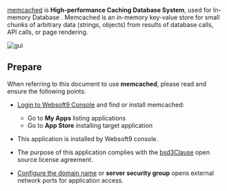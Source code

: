 [memcached](https://www.memcached.org/) is **High-performance  Caching Database System**, used for In-memory Database . Memcached is an in-memory key-value store for small chunks of arbitrary data (strings, objects) from results of database calls, API calls, or page rendering. 


![gui](https://libs.websoft9.com/Websoft9/DocsPicture/en/memcached/memcached-gui-websoft9.png)


## Prepare

When referring to this document to use **memcached**, please read and ensure the following points:

- [Login to Websoft9 Console](./login-console) and find or install memcached:
  - Go to **My Apps** listing applications 
  - Go to **App Store** installing target application

- This application is installed by Websoft9 console.


- The purpose of this application complies with the [bsd3Clause](https://opensource.org/licenses/BSD-3-Clause) open source license agreement.


- [Configure the domain name](./domain-set) or **server security group** opens external network ports for application access.